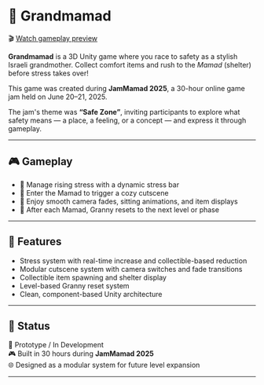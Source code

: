 # 🧓 Grandmamad

🎬 [Watch gameplay preview](./Assets/Media/grandmamad-preview.mp4)


**Grandmamad** is a 3D Unity game where you race to safety as a stylish Israeli grandmother. Collect comfort items and rush to the *Mamad* (shelter) before stress takes over!

This game was created during **JamMamad 2025**, a 30-hour online game jam held on June 20–21, 2025.

The jam's theme was **“Safe Zone”**, inviting participants to explore what safety means — a place, a feeling, or a concept — and express it through gameplay.

---

## 🎮 Gameplay

- 🚨 Manage rising stress with a dynamic stress bar  
- 🧓 Enter the Mamad to trigger a cozy cutscene  
- 🎥 Enjoy smooth camera fades, sitting animations, and item displays  
- 🔁 After each Mamad, Granny resets to the next level or phase  

---

## 🧠 Features

- Stress system with real-time increase and collectible-based reduction  
- Modular cutscene system with camera switches and fade transitions  
- Collectible item spawning and shelter display  
- Level-based Granny reset system  
- Clean, component-based Unity architecture  

---

## 🧼 Status

🧪 Prototype / In Development  
🎮 Built in 30 hours during **JamMamad 2025**  
🌐 Designed as a modular system for future level expansion  

---
